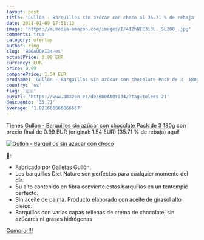 ```yaml
---
layout: post
title: 'Gullón - Barquillos sin azúcar con choco al 35.71 % de rebaja'
date: 2021-01-09 17:51:13
image: 'https://m.media-amazon.com/images/I/41ZhNIE3i3L._SL200_.jpg'
comments: true
category: ofertas
author: ring
slug: 'B00AUQYI34-es'
actualPrice: 0.99 EUR
currency: EUR
price: 0.99
comparePrice: 1.54 EUR
prodname: 'Gullón - Barquillos sin azúcar con chocolate Pack de 3  180g'
country: 'es'
flag: '🇪🇸'
buyurl: 'https://www.amazon.es/dp/B00AUQYI34/?tag=tolees-21'
descuento: '35.71'
average: '1.021666666666667'
---
```


Tienes [Gullón - Barquillos sin azúcar con chocolate Pack de 3  180g](https://www.amazon.es/dp/B00AUQYI34/?tag=tolees-21) con precio final de  0.99 EUR (original: 1.54 EUR) (35.71 %  de rebaja) aqui!

[![Gullón - Barquillos sin azúcar con choco](https://m.media-amazon.com/images/I/41ZhNIE3i3L._SL200_.jpg)](https://www.amazon.es/dp/B00AUQYI34/?tag=tolees-21)

🔎:

- Fabricado por Galletas Gullón.
- Los barquillos Diet Nature son perfectos para cualquier momento del día.
- Su alto contenido en fibra convierte estos barquillos en un tentempié perfecto.
- Sin aceite de palma. Producto elaborado con aceite de girasol alto oleico.
- Barquillos con varias capas rellenas de crema de chocolate, sin azúcares ni grasas hidrógenas

[Comprar!!!](https://www.amazon.es/dp/B00AUQYI34/?tag=tolees-21)
